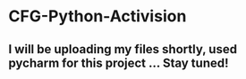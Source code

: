 # CFG-Python-Activision

## I will be uploading my files shortly, used pycharm for this project ... Stay tuned!
